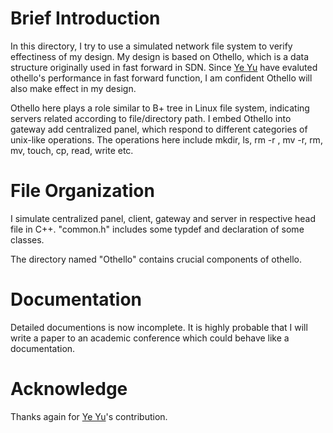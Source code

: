 # Brief Introduction 
In this directory, I try to use a simulated network file system to verify effectiness of my design. My design is based on Othello, which is a data structure originally used in fast forward in SDN. Since [Ye Yu](https://github.com/sdyy1990) have evaluted othello's performance in fast forward function, I am confident Othello will also make effect in my design. 

Othello here plays a role similar to B+ tree in Linux file system, indicating servers related according to file/directory path. I embed Othello into gateway add  centralized panel, which respond to different categories of unix-like operations. The operations here include mkdir, ls, rm -r , mv -r, rm, mv, touch, cp, read, write etc.

# File Organization
I simulate centralized panel, client, gateway and server in respective head file in C++. "common.h" includes some typdef and declaration of some classes.

The directory named "Othello" contains crucial components of othello.

# Documentation 
Detailed documentions is now incomplete. It is highly probable that I will write a paper to an academic conference which could behave like a documentation.

# Acknowledge 
Thanks again for [Ye Yu](https://github.com/sdyy1990)'s contribution.

